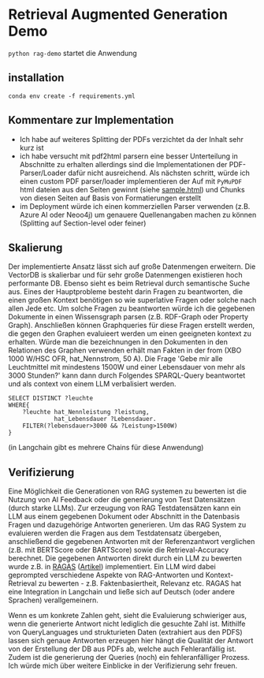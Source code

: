 # Retrieval Augmented Generation Demo
`python rag-demo` startet die Anwendung
## installation
`conda env create -f requirements.yml`

## Kommentare zur Implementation
- Ich habe auf weiteres Splitting der PDFs verzichtet da der Inhalt sehr kurz ist
- ich habe versucht mit pdf2html parsern eine besser Unterteilung in Abschnitte zu erhalten allerdings sind die Implementationen der PDF-Parser/Loader dafür nicht ausreichend. Als nächsten schritt, würde ich einen custom PDF parser/loader implementieren der Auf mit `PyMuPDF` html dateien aus den Seiten gewinnt (siehe [sample.html](data/sample.html)) und Chunks von diesen Seiten auf Basis von Formatierungen erstellt
- im Deployment würde ich einen kommerziellen Parser verwenden (z.B. Azure AI oder Neoo4j) um genauere Quellenangaben machen zu können (Splitting auf Section-level oder feiner)


## Skalierung
Der implementierte Ansatz lässt sich auf große Datenmengen erweitern. Die VectorDB is skalierbar und für sehr große Datenmengen existieren hoch performante DB. Ebenso sieht es beim Retrieval durch semantische Suche aus. Eines der Hauptprobleme besteht darin Fragen zu beantworten, die einen großen Kontext benötigen so wie superlative Fragen oder solche nach allen Jede etc. Um solche Fragen zu beantworten würde ich die gegebenen Dokumente in einen Wissensgraph parsen (z.B. RDF-Graph oder Property Graph). Anschließen können Graphqueries für diese Fragen erstellt werden, die gegen den Graphen evaluieert werden um einen geeigneten kontext zu erhalten. Würde man die bezeichnungen in den Dokumenten in den Relationen des Graphen verwenden erhält man Fakten in der from (XBO 1000 W/HSC OFR, hat_Nennstrom, 50 A). Die Frage 'Gebe mir alle Leuchtmittel mit mindestens 1500W und einer Lebensdauer von mehr als 3000 Stunden?' kann dann durch Folgendes SPARQL-Query beantwortet und als context von einem LLM verbalisiert werden. 
````
SELECT DISTINCT ?leuchte 
WHERE{
    ?leuchte hat_Nennleistung ?leistung,
             hat_Lebensdauer ?Lebensdauer.
    FILTER(?lebensdauer>3000 && ?Leistung>1500W)
}
````
(in Langchain gibt es mehrere Chains für diese Anwendung)

## Verifizierung
Eine Möglichkeit die Generationen von RAG systemen zu bewerten ist die Nutzung von AI Feedback oder die generierung von Test Datensätzen (durch starke LLMs). Zur erzeugung von RAG Testdatensätzen kann ein LLM aus einem gegebenen Dokument oder Abschnitt in the Datenbasis Fragen und dazugehörige Antworten generieren. Um das RAG System zu evaluieren werden die Fragen aus dem Testdatensatz übergeben, anschließend die gegebenen Antworten mit der Referenzantwort verglichen (z.B. mit BERTScore oder BARTScore) sowie die Retrieval-Accuracy berechnet. Die gegebenen Antworten direkt durch ein LLM zu bewerten wurde z.B. in [RAGAS](https://docs.ragas.io/en/stable/index.html) ([Artikel](https://arxiv.org/pdf/2309.15217)) implementiert. Ein LLM wird dabei geprompted verschiedene Aspekte von RAG-Antworten und Kontext-Retrieval zu bewerten - z.B. Faktenbasiertheit, Relevanz etc. RAGAS hat eine Integration in Langchain und ließe sich auf Deutsch (oder andere Sprachen) verallgemeinern.

Wenn es um konkrete Zahlen geht, sieht die Evaluierung schwieriger aus, wenn die generierte Antwort nicht lediglich die gesuchte Zahl ist. Mithilfe von QueryLanguages und strukturieten Daten (extrahiert aus den PDFS) lassen sich genaue Antworten erzeugen hier hängt die Qualität der Antwort von der Erstellung der DB aus PDFs ab, welche auch Fehleranfällig ist. Zudem ist die generierung der Queries (noch) ein fehleranfälliger Prozess. Ich würde mich über weitere Einblicke in der Verifizierung sehr freuen.
